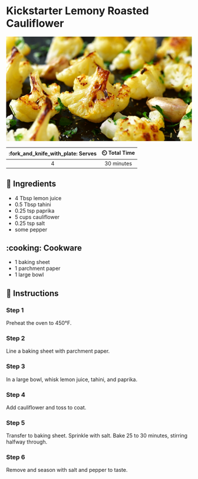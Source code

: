 # Kickstarter Lemony Roasted Cauliflower

![Kickstarter Lemony Roasted Cauliflower](../assets/images/kickstarter-lemony-roasted-cauliflower.jpg)

| :fork_and_knife_with_plate: Serves | :timer_clock: Total Time |
|:----------------------------------:|:-----------------------: |
| 4 | 30 minutes |

## :salt: Ingredients

- 4 Tbsp lemon juice
- 0.5 Tbsp tahini
- 0.25 tsp paprika
- 5 cups cauliflower
- 0.25 tsp salt
- some pepper

## :cooking: Cookware

- 1 baking sheet
- 1 parchment paper
- 1 large bowl

## :pencil: Instructions

### Step 1

Preheat the oven to 450°F.

### Step 2

Line a baking sheet with parchment paper.

### Step 3

In a large bowl, whisk lemon juice, tahini, and paprika.

### Step 4

Add cauliflower and toss to coat.

### Step 5

Transfer to baking sheet. Sprinkle with salt. Bake 25 to 30 minutes, stirring halfway through.

### Step 6

Remove and season with salt and pepper to taste.
